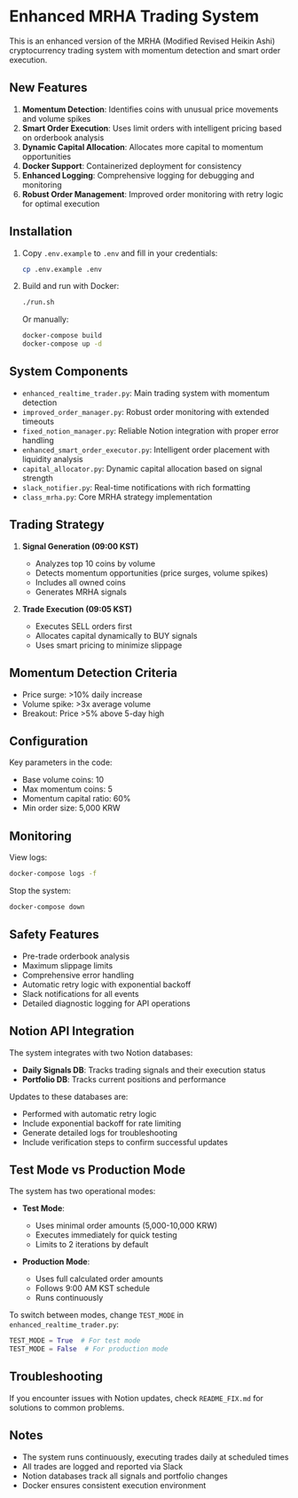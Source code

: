 # Enhanced MRHA Trading System

This is an enhanced version of the MRHA (Modified Revised Heikin Ashi) cryptocurrency trading system with momentum detection and smart order execution.

## New Features

1. **Momentum Detection**: Identifies coins with unusual price movements and volume spikes
2. **Smart Order Execution**: Uses limit orders with intelligent pricing based on orderbook analysis
3. **Dynamic Capital Allocation**: Allocates more capital to momentum opportunities
4. **Docker Support**: Containerized deployment for consistency
5. **Enhanced Logging**: Comprehensive logging for debugging and monitoring
6. **Robust Order Management**: Improved order monitoring with retry logic for optimal execution

## Installation

1. Copy `.env.example` to `.env` and fill in your credentials:
   ```bash
   cp .env.example .env
   ```

2. Build and run with Docker:
   ```bash
   ./run.sh
   ```

   Or manually:
   ```bash
   docker-compose build
   docker-compose up -d
   ```

## System Components

- `enhanced_realtime_trader.py`: Main trading system with momentum detection
- `improved_order_manager.py`: Robust order monitoring with extended timeouts
- `fixed_notion_manager.py`: Reliable Notion integration with proper error handling
- `enhanced_smart_order_executor.py`: Intelligent order placement with liquidity analysis
- `capital_allocator.py`: Dynamic capital allocation based on signal strength
- `slack_notifier.py`: Real-time notifications with rich formatting
- `class_mrha.py`: Core MRHA strategy implementation

## Trading Strategy

1. **Signal Generation (09:00 KST)**
   - Analyzes top 10 coins by volume
   - Detects momentum opportunities (price surges, volume spikes)
   - Includes all owned coins
   - Generates MRHA signals

2. **Trade Execution (09:05 KST)**
   - Executes SELL orders first
   - Allocates capital dynamically to BUY signals
   - Uses smart pricing to minimize slippage

## Momentum Detection Criteria

- Price surge: >10% daily increase
- Volume spike: >3x average volume
- Breakout: Price >5% above 5-day high

## Configuration

Key parameters in the code:
- Base volume coins: 10
- Max momentum coins: 5
- Momentum capital ratio: 60%
- Min order size: 5,000 KRW

## Monitoring

View logs:
```bash
docker-compose logs -f
```

Stop the system:
```bash
docker-compose down
```

## Safety Features

- Pre-trade orderbook analysis
- Maximum slippage limits
- Comprehensive error handling
- Automatic retry logic with exponential backoff
- Slack notifications for all events
- Detailed diagnostic logging for API operations

## Notion API Integration

The system integrates with two Notion databases:
- **Daily Signals DB**: Tracks trading signals and their execution status
- **Portfolio DB**: Tracks current positions and performance

Updates to these databases are:
- Performed with automatic retry logic
- Include exponential backoff for rate limiting
- Generate detailed logs for troubleshooting
- Include verification steps to confirm successful updates

## Test Mode vs Production Mode

The system has two operational modes:

- **Test Mode**: 
  - Uses minimal order amounts (5,000-10,000 KRW)
  - Executes immediately for quick testing
  - Limits to 2 iterations by default

- **Production Mode**:
  - Uses full calculated order amounts
  - Follows 9:00 AM KST schedule
  - Runs continuously

To switch between modes, change `TEST_MODE` in `enhanced_realtime_trader.py`:
```python
TEST_MODE = True  # For test mode
TEST_MODE = False  # For production mode
```

## Troubleshooting

If you encounter issues with Notion updates, check `README_FIX.md` for solutions to common problems.

## Notes

- The system runs continuously, executing trades daily at scheduled times
- All trades are logged and reported via Slack
- Notion databases track all signals and portfolio changes
- Docker ensures consistent execution environment